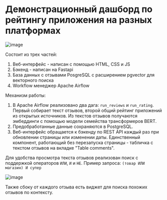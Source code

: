 # Демонстрационный дашборд по рейтингу приложения на разных платформах
![image](https://github.com/user-attachments/assets/f63f5d48-dece-4ece-b222-b38f5b7b7a8e)

Состоит из трех частей:

1) Веб-интерфейс - написан с помощью HTML, CSS и JS
2) Бэкенд - написан на Fastapi
3) База данных с отзывами PosgreSQL с расширением pgvector для векторного поиска
4) Workflow менеджер Apache Airflow

Механизм работы:
1. В Apache Airflow реализовано два дага: `run_reviews` и `run_rating`. Первый собирает текст отзывов, второй общий рейтинг приложений из открытых источников. Из текстов отзывов получаются эмбеддинги с помощью модели семейства трансформеров BERT.
2. Предобработанные данные сохраняются в PostgreSQL.
3. Веб-интерфейс обращается к бэкенду по REST API каждый раз при обновлении страницы или изменении даты. Единственный компонент, работающий без перезапуска страницы - табличка с текстом отзывов на вкладке "Table comments".


Для удобства просмотра текста отзывов реализован поиск с поддержкой операторов `ИЛИ`, `И` и `НЕ`. Пример запроса: `(товар ИЛИ магазин) И супер`

![image](https://github.com/user-attachments/assets/bd4b5cea-5f77-4ba5-9ddf-5263f6554899)

Также сбоку от каждого отзыва есть виджет для поиска похожих отзывов по контексту. 
